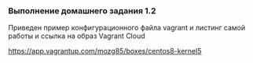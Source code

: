 
### Выполнение домашнего задания 1.2 ####

Приведен пример конфигурационного файла vagrant и листинг самой работы и ссылка на образ Vagrant Cloud 

https://app.vagrantup.com/mozg85/boxes/centos8-kernel5





